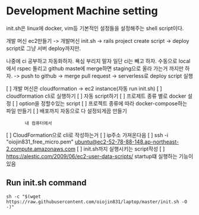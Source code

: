 # Development Machine setting
init.sh은 linux에 docker, vim등 기본적인 설정들을 설정해주는 shell script이다.



개발 머신 ec2만들기 -> 개발머신 init.sh -> rails project create script -> deploy
script로 그냥 서버 deploy까지만.

나중에 ci 공부하고 자동화하자. 욕심 부리지 말자
일단 ci는 빼고 하자.
수동으로 local에서 rspec 돌리고 github maste에 merge하면 staging으로 올라 가는거
까지만 하자.
 -> push to github -> merge pull request -> serverless로 deploy script 실행



 [ ] 개발 머신은 cloudformation -> ec2 instance(자동 run init.sh)
   [ ] cloudformation cli로 실행하기
     [ ] 자동 script하기
     [ ] 프로제트 종류 별로 docker 설정 
       [ ] option을 정할수있는 script
         [ ] 프로젝트 종류에 따라 docker-compose하는 파일 만들기
           [ ] 배포까지 자동으로 다 설정되게끔 만들기

           내 컴퓨터에서

[ ] CloudFormation으로 cli로 작성하는거
[ ] ip주소 가져온다음
[ ] ssh -i "oiojin831_free_micro.pem" ubuntu@ec2-52-78-88-148.ap-northeast-2.compute.amazonaws.com
[ ] init.sh까지 실행시키는 script작성
[ ] https://alestic.com/2009/06/ec2-user-data-scripts/ startup떄 실행하는 기능이 있음

## Run init.sh command
```sh -c "$(wget https://raw.githubusercontent.com/oiojin831/laptop/master/init.sh -O -)"```

